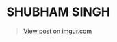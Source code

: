 <h1> SHUBHAM SINGH </h1>
<blockquote class="imgur-embed-pub" lang="en" data-id="9cePMbN"><a href="https://imgur.com/9cePMbN">View post on imgur.com</a></blockquote><script async src="//s.imgur.com/min/embed.js" charset="utf-8"></script>
